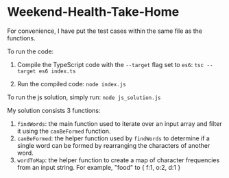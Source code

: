 # Weekend-Health-Take-Home

For convenience, I have put the test cases within the same file as the functions.

To run the code:

1. Compile the TypeScript code with the `--target` flag set to `es6`:
   `tsc --target es6 index.ts`

2. Run the compiled code:
   `node index.js`

To run the js solution, simply run: `node js_solution.js`

My solution consists 3 functions:

1. `findWords`: the main function used to iterate over an input array and filter it using the `canBeFormed` function.
2. `canBeFormed`: the helper function used by `findWords` to determine if a single word can be formed by rearranging the characters of another word.
3. `wordToMap`: the helper function to create a map of character frequencies from an input string. For example, "food" to { f:1, o:2, d:1 }
